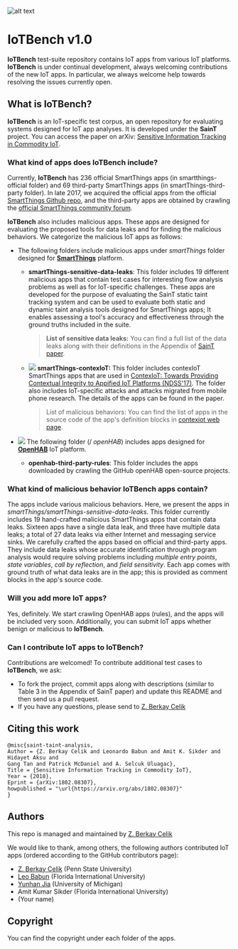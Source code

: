 

![alt text](http://i68.tinypic.com/25ut821.jpg)

# IoTBench v1.0

**IoTBench** test-suite repository contains IoT apps from various IoT platforms. **IoTBench**  is under continual development, always welcoming contributions of the new IoT apps. In particular, we always welcome help towards resolving the issues currently open.

## What is IoTBench?

**IoTBench** is an IoT-specific test corpus, an open repository for evaluating systems designed for IoT app analyses. It is developed under the **SainT** project. You can access the paper on arXiv: [Sensitive Information Tracking in Commodity IoT](https://arxiv.org/abs/1802.08307).

### What kind of apps does **IoTBench** include?
Currently, **IoTBench** has 236 official SmartThings apps (in smartthings-official folder) and 69 third-party SmartThings apps (in smartThings-third-party folder).
In late 2017, we acquired the official apps from the official [SmartThings Github repo](https://github.com/SmartThingsCommunity/SmartThingsPublic), and the third-party apps are obtained by crawling the [official SmartThings community forum](https://community.smartthings.com/).

**IoTBench** also includes malicious apps. These apps are designed for evaluating the proposed tools for data leaks and for finding the malicious behaviors. We categorize the malicious IoT apps as follows:

- The following folders include malicious apps under *smartThings* folder designed for [**SmartThings**](https://www.smartthings.com/) platform.
    - **smartThings-sensitive-data-leaks**: This folder includes 19 different malicious apps that contain test cases for interesting flow analysis problems as well as for IoT-specific challenges. These apps are developed for the purpose of evaluating the SainT static taint tracking system and can be used to evaluate both static and dynamic taint analysis tools designed for SmartThings apps; It enables assessing a tool's accuracy and effectiveness through the ground truths included in the suite.
        > **List of sensitive data leaks:** You can find a full list of the data leaks along with their definitions in the Appendix of [SainT paper](https://arxiv.org/abs/1802.08307).

    - <img src="https://raw.github.com/secure-software-engineering/DroidBench/develop/new.gif"/> **smartThings-contexIoT:** This folder  includes contexIoT SmartThings apps that are used in [ContexIoT: Towards Providing Contextual Integrity to Appified IoT Platforms (NDSS'17)](http://earlence.com/assets/papers/contexiot_ndss17.pdf). The folder also includes IoT-specific attacks and attacks migrated from mobile phone research. The details of the apps can be found in the paper.

        > List of malicious behaviors: You can find the list of apps in the source code of the app's definition blocks in [contexiot web page](https://sites.google.com/site/iotcontextualintegrity/home).

- <img src="https://raw.github.com/secure-software-engineering/DroidBench/develop/new.gif"/> The following folder (/ *openHAB*) includes apps designed for [**OpenHAB**](https://www.openhab.org/) IoT platform.
     - **openhab-third-party-rules**: This folder includes the apps downloaded by crawling the GitHub openHAB open-source projects. 

### What kind of malicious behavior **IoTBench** apps contain?
The apps include various malicious behaviors. Here, we present the apps in *smartThings/smartThings-sensitive-data-leaks*.
This folder currently includes 19 hand-crafted malicious SmartThings apps that contain data leaks. Sixteen apps have a single data leak, and three have multiple data leaks; a total of 27 data leaks via either Internet and messaging service sinks. We carefully crafted the apps based on official and third-party apps. They include data leaks whose accurate identification through program analysis would require solving problems including *multiple entry points*, *state variables*, *call by reflection*, and *field sensitivity*. Each app comes with ground truth of what data leaks are in the app; this is provided as comment blocks in the app's source code.

### Will you add more IoT apps?
Yes, definitely. We start crawling OpenHAB apps (rules), and the apps will be included very soon. Additionally, you can submit IoT apps whether benign or malicious to **IoTBench**.

### Can I contribute IoT apps to **IoTBench**?
Contributions are welcomed! To contribute additional test cases to **IoTBench**, we ask:
- To fork the project, commit apps along with descriptions (similar to Table 3 in the Appendix of SainT paper) and update this README and then send us a pull request. 
- If you have any questions, please send to [Z. Berkay Celik](https://beerkay.github.io/) 

## Citing this work
``` 
@misc{saint-taint-analysis,
Author = {Z. Berkay Celik and Leonardo Babun and Amit K. Sikder and Hidayet Aksu and 
Gang Tan and Patrick McDaniel and A. Selcuk Uluagac},
Title = {Sensitive Information Tracking in Commodity IoT},
Year = {2018},
Eprint = {arXiv:1802.08307},
howpublished = "\url{https://arxiv.org/abs/1802.08307}"
}
```

## Authors
This repo is managed and maintained by [Z. Berkay Celik](https://beerkay.github.io/)

We would like to thank, among others, the following  authors contributed IoT apps (ordered according to the GitHub contributors page):
- [Z. Berkay Celik](https://beerkay.github.io/) (Penn State University)
- [Leo Babun](http://leobabun.wixsite.com/leo-babun-phd) (Florida International University)
- [Yunhan Jia](http://web.eecs.umich.edu/~jackjia/) (University of Michigan)
- Amit Kumar Sikder (Florida International University)
- (Your name)

## Copyright
You can find the copyright under each folder of the apps.
